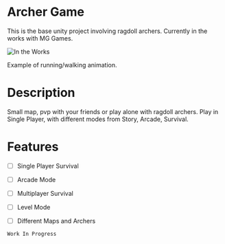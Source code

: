  # Archer Game
This is the base unity project involving ragdoll archers. Currently in the works with MG Games.  

![In the Works](https://i.giphy.com/media/2A525RqZDVNlAL0fmj/giphy.webp)

Example of running/walking animation.

# Description  
Small map, pvp with your friends or play alone with ragdoll archers. Play in Single Player, with different modes from Story, Arcade, Survival.

# Features
- [ ] Single Player Survival  
- [ ] Arcade Mode  
- [ ] Multiplayer Survival  
- [ ] Level Mode  
- [ ] Different Maps and Archers


``Work In Progress``
